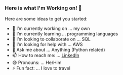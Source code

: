 ### Here is what I'm Working on!  👋


Here are some ideas to get you started:

- 🔭 I’m currently working on ... my own
- 🌱 I’m currently learning ... programming languages
- 👯 I’m looking to collaborate on ... SQL
- 🤔 I’m looking for help with ... AWS
- 💬 Ask me about ... Anything (Python related)
- 📫 How to reach me: ... [LinkedIn](https://www.linkedin.com/in/fermelis/)
- 😄 Pronouns: ... He/Him
- ⚡ Fun fact: ... I love to travel
